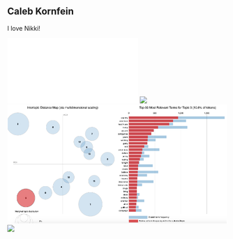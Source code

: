 ## Caleb Kornfein

I love Nikki!

![](media/GRSS_Methodology.pdf)
![](media/Flukehub_Video)
![](media/Intertopic_Distance.png)
![](media/UMAP_Landscape.png)
